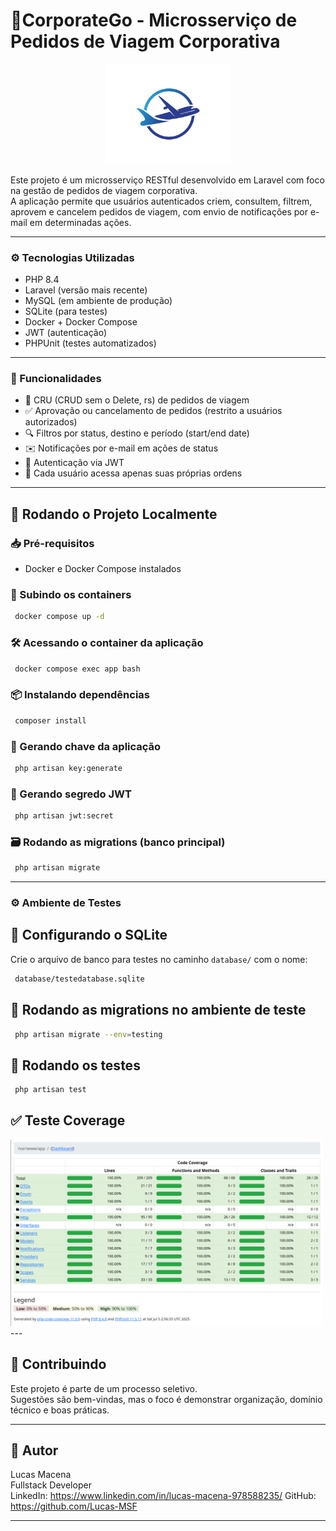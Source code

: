 
# 🧳CorporateGo - Microsserviço de Pedidos de Viagem Corporativa
<center><img src="public/img/logo-ficticia.png" width="200" /></center>

Este projeto é um microsserviço RESTful desenvolvido em Laravel com foco na gestão de pedidos de viagem corporativa.  
A aplicação permite que usuários autenticados criem, consultem, filtrem, aprovem e cancelem pedidos de viagem, com envio de notificações por e-mail em determinadas ações.

---

### ⚙️ Tecnologias Utilizadas

- PHP 8.4
- Laravel (versão mais recente)
- MySQL (em ambiente de produção)
- SQLite (para testes)
- Docker + Docker Compose
- JWT (autenticação)
- PHPUnit (testes automatizados)

---

### 🚀 Funcionalidades

- 📄 CRU (CRUD sem o Delete, rs) de pedidos de viagem
- ✅ Aprovação ou cancelamento de pedidos (restrito a usuários autorizados)
- 🔍 Filtros por status, destino e período (start/end date)
- ✉️ Notificações por e-mail em ações de status
- 🔐 Autenticação via JWT
- 👤 Cada usuário acessa apenas suas próprias ordens

---

## 🧪 Rodando o Projeto Localmente

### 📥 Pré-requisitos

- Docker e Docker Compose instalados

### 🐳 Subindo os containers

```bash
 docker compose up -d
```

### 🛠️ Acessando o container da aplicação
```bash
 docker compose exec app bash
```
### 📦 Instalando dependências
```bash
 composer install
```
### 🔑 Gerando chave da aplicação
```bash
 php artisan key:generate
```

### 🔐 Gerando segredo JWT
```bash
 php artisan jwt:secret
```
### 🗃️ Rodando as migrations (banco principal)
```bash
 php artisan migrate
```
---

### ⚙️ Ambiente de Testes

## 🧪 Configurando o SQLite

Crie o arquivo de banco para testes no caminho `database/` com o nome:
```bash
 database/testedatabase.sqlite
```

## 🚀 Rodando as migrations no ambiente de teste
```bash
 php artisan migrate --env=testing
```
## 🧪 Rodando os testes
```bash
 php artisan test
```
## ✅ Teste Coverage
<img src="public/img/coverage.png" width="500" />
---

## 🤝 Contribuindo

Este projeto é parte de um processo seletivo.  
Sugestões são bem-vindas, mas o foco é demonstrar organização, domínio técnico e boas práticas.

---

## 🧑 Autor

Lucas Macena  
Fullstack Developer  
LinkedIn: https://www.linkedin.com/in/lucas-macena-978588235/
GitHub: https://github.com/Lucas-MSF

---
